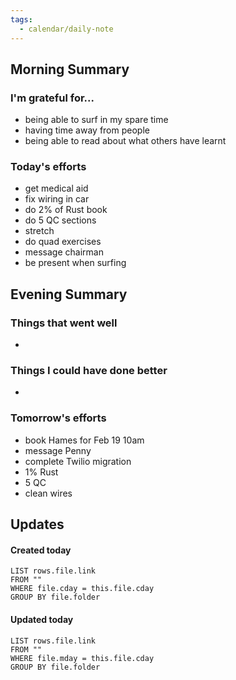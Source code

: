 ```yaml
---
tags:
  - calendar/daily-note
---
```


## Morning Summary

### I'm grateful for...

- being able to surf in my spare time
- having time away from people
- being able to read about what others have learnt

### Today's efforts

- get medical aid
- fix wiring in car
- do 2% of Rust book
- do 5 QC sections
- stretch
- do quad exercises
- message chairman
- be present when surfing

## Evening Summary

### Things that went well

-

### Things I could have done better

-

### Tomorrow's efforts

- book Hames for Feb 19 10am
- message Penny
- complete Twilio migration
- 1% Rust
- 5 QC
- clean wires

## Updates

#### Created today

```dataview
LIST rows.file.link
FROM ""
WHERE file.cday = this.file.cday
GROUP BY file.folder
```

#### Updated today

```dataview
LIST rows.file.link
FROM ""
WHERE file.mday = this.file.cday
GROUP BY file.folder
```
